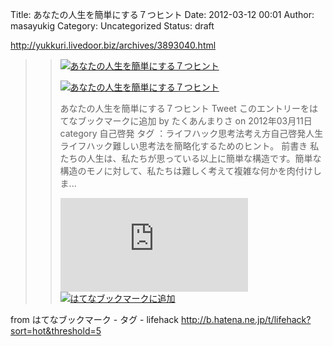 Title: あなたの人生を簡単にする７つヒント
Date: 2012-03-12 00:01
Author: masayukig
Category: Uncategorized
Status: draft

<http://yukkuri.livedoor.biz/archives/3893040.html>  
  
  

> > ![](http://cdn-ak.favicon.st-hatena.com/?url=http%3A%2F%2Fyukkuri.livedoor.biz%2F)[あなたの人生を簡単にする７つヒント](http://yukkuri.livedoor.biz/archives/3893040.html)
> >
> > [![あなたの人生を簡単にする７つヒント](http://cdn-ak.b.st-hatena.com/entryimage/84821285-1331434349.jpg "あなたの人生を簡単にする７つヒント")](http://yukkuri.livedoor.biz/archives/3893040.html)
> >
> > あなたの人生を簡単にする７つヒント Tweet
> > このエントリーをはてなブックマークに追加 by たくあんまりさ on
> > 2012年03月11日 category 自己啓発 タグ
> > ：ライフハック思考法考え方自己啓発人生
> > ライフハック難しい思考法を簡略化するためのヒント。 前書き
> > 私たちの人生は、私たちが思っている以上に簡単な構造です。簡単な構造のモノに対して、私たちは難しく考えて複雑な何かを肉付けしま...
> >
> > [![はてなブックマーク -
> > あなたの人生を簡単にする７つヒント](http://b.hatena.ne.jp/entry/image/http://yukkuri.livedoor.biz/archives/3893040.html "はてなブックマーク - あなたの人生を簡単にする７つヒント")](http://b.hatena.ne.jp/entry/http://yukkuri.livedoor.biz/archives/3893040.html)
> > [![はてなブックマークに追加](http://b.hatena.ne.jp/images/append.gif "はてなブックマークに追加")](http://b.hatena.ne.jp/append?http://yukkuri.livedoor.biz/archives/3893040.html)

  
  
from はてなブックマーク - タグ - lifehack
<http://b.hatena.ne.jp/t/lifehack?sort=hot&threshold=5>
